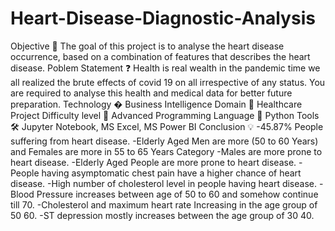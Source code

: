 # Heart-Disease-Diagnostic-Analysis
Objective 🎯
The goal of this project is to analyse the heart disease occurrence, based on a combination of features that describes the heart disease.
Poblem Statement ❓
Health is real wealth in the pandemic time we all realized the brute effects of covid 19 on all irrespective of any status. You are required to analyse this health and medical data for better future preparation.
Technology �
Business Intelligence
Domain 🏥
Healthcare
Project Difficulty level 🥇
Advanced
Programming Language 🐍
Python
Tools 🛠
Jupyter Notebook, MS Excel, MS Power BI
Conclusion 💡
-45.87% People suffering from heart disease.
-Elderly Aged Men are more (50 to 60 Years) and Females are more in 55 to 65 Years Category
-Males are more prone to heart disease.
-Elderly Aged People are more prone to heart disease.
-People having asymptomatic chest pain have a higher chance of heart disease.
-High number of cholesterol level in people having heart disease.
-Blood Pressure increases between age of 50 to 60 and somehow continue till 70.
-Cholesterol and maximum heart rate Increasing in the age group of 50 60.
-ST depression mostly increases between the age group of 30 40.
